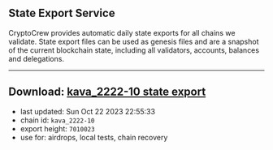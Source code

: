 ## State Export Service
CryptoCrew provides automatic daily state exports for all chains we validate. State export files can be used as genesis files and are a snapshot of the current blockchain state, including all validators, accounts, balances and delegations.

---
**Download: [kava_2222-10 state export](https://dl.ccvalidators.com/SERVICE/kava/kava_2222-10_export_7010023.json)**
---

- last updated: Sun Oct 22 2023 22:55:33
- chain id: `kava_2222-10`
- export height: `7010023`
- use for: airdrops, local tests, chain recovery
